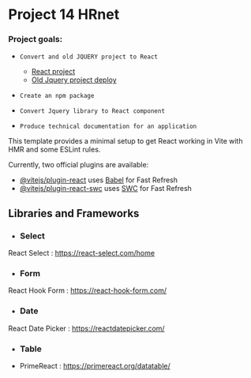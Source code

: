 # Project 14 HRnet

### Project goals:
- ``Convert and old JQUERY project to React``
  - [React project](https://fc-p14-oc.netlify.app/)
  - [Old Jquery project deploy](https://fc-p14-oc-jquery.netlify.app/)

- ``Create an npm package``

- ``Convert Jquery library to React component``

- ``Produce technical documentation for an application``

This template provides a minimal setup to get React working in Vite with HMR and some ESLint rules.

Currently, two official plugins are available:

- [@vitejs/plugin-react](https://github.com/vitejs/vite-plugin-react/blob/main/packages/plugin-react/README.md) uses [Babel](https://babeljs.io/) for Fast Refresh
- [@vitejs/plugin-react-swc](https://github.com/vitejs/vite-plugin-react-swc) uses [SWC](https://swc.rs/) for Fast Refresh


## Libraries and Frameworks

 - ### Select 
React Select : https://react-select.com/home

- ### Form
React Hook Form : https://react-hook-form.com/

- ### Date
React Date Picker : https://reactdatepicker.com/

- ### Table
- PrimeReact : https://primereact.org/datatable/